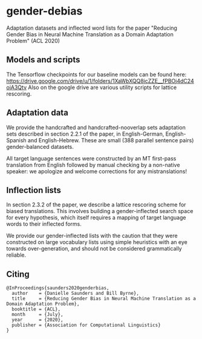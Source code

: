 # gender-debias
Adaptation datasets and inflected word lists for the paper "Reducing Gender Bias in Neural Machine Translation as a Domain Adaptation Problem" (ACL 2020)

## Models and scripts
The Tensorflow checkpoints for our baseline models can be found here: https://drive.google.com/drive/u/1/folders/1XaWbXQQ8icZZE__fPBOj4dC24oiA3Qtv
Also on the google drive are various utility scripts for lattice rescoring.

## Adaptation data
We provide the handcrafted and handcrafted-nooverlap sets adaptation sets described in section 2.2.1 of the paper, in English-German, English-Spanish and English-Hebrew. These are small (388 parallel sentence pairs) gender-balanced datasets. 

All target language sentences were constructed by an MT first-pass translation from English followed by manual checking by a non-native speaker: we apologize and welcome corrections for any mistranslations!

## Inflection lists
In section 2.3.2 of the paper, we describe a lattice rescoring scheme for biased translations. This involves building a gender-inflected search space for every hypothesis, which itself requires a mapping of target language words to their inflected forms. 

We provide our gender-inflected lists with the caution that they were constructed on large vocabulary lists using simple heuristics with an eye towards over-generation, and should not be considered grammatically reliable.

## Citing

```
@InProceedings{saunders2020genderbias,
  author    = {Danielle Saunders and Bill Byrne},
  title     = {Reducing Gender Bias in Neural Machine Translation as a Domain Adaptation Problem},
  booktitle = {ACL},
  month     = {July},
  year      = {2020},
  publisher = {Association for Computational Linguistics}
}
```
